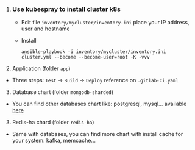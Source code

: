 1. ### Use kubespray to install cluster k8s 
   - Edit file `inventory/mycluster/inventory.ini` place your IP address, user and hostname
   - Install
  
      ```ansible-playbook -i inventory/mycluster/inventory.ini cluster.yml --become --become-user=root -K -vvv```

2. Application (folder `app`)
  - Three steps:
    `Test` -> `Build` -> `Deploy`
    reference on `.gitlab-ci.yaml`
3. Database chart (folder `mongodb-sharded`)
- You can find other databases chart like: postgresql, mysql... available [here](https://hub.helm.sh/)
3. Redis-ha chard (folder `redis-ha`)
  - Same with databases, you can find more chart with install cache for your system: kafka, memcache...